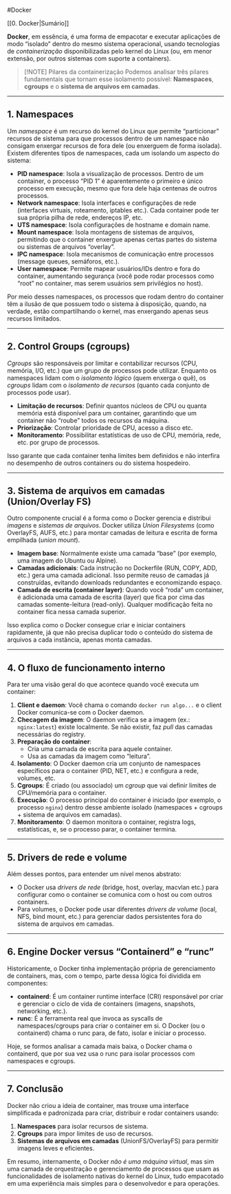 #Docker

[[0. Docker|Sumário]]

**Docker**, em essência, é uma forma de empacotar e executar aplicações de modo “isolado” dentro do mesmo sistema operacional, usando tecnologias de _containerização_ disponibilizadas pelo kernel do Linux (ou, em menor extensão, por outros sistemas com suporte a containers).

> [!NOTE] Pilares da containerização
> Podemos analisar três pilares fundamentais que tornam esse isolamento possível: **Namespaces**, **cgroups** e o **sistema de arquivos em camadas**.

---

## 1. Namespaces

Um _namespace_ é um recurso do kernel do Linux que permite “particionar” recursos de sistema para que processos dentro de um namespace não consigam enxergar recursos de fora dele (ou enxerguem de forma isolada). Existem diferentes tipos de namespaces, cada um isolando um aspecto do sistema:

- **PID namespace**: Isola a visualização de processos. Dentro de um container, o processo “PID 1” é aparentemente o primeiro e único processo em execução, mesmo que fora dele haja centenas de outros processos.
- **Network namespace**: Isola interfaces e configurações de rede (interfaces virtuais, roteamento, iptables etc.). Cada container pode ter sua própria pilha de rede, endereços IP, etc.
- **UTS namespace**: Isola configurações de hostname e domain name.
- **Mount namespace**: Isola montagens de sistemas de arquivos, permitindo que o container enxergue apenas certas partes do sistema ou sistemas de arquivos “overlay”.
- **IPC namespace**: Isola mecanismos de comunicação entre processos (message queues, semáforos, etc.).
- **User namespace**: Permite mapear usuários/IDs dentro e fora do container, aumentando segurança (você pode rodar processos como “root” no container, mas serem usuários sem privilégios no host).

Por meio desses namespaces, os processos que rodam dentro do container têm a ilusão de que possuem todo o sistema à disposição, quando, na verdade, estão compartilhando o kernel, mas enxergando apenas seus recursos limitados.

---

## 2. Control Groups (cgroups)

_Cgroups_ são responsáveis por limitar e contabilizar recursos (CPU, memória, I/O, etc.) que um grupo de processos pode utilizar. Enquanto os namespaces lidam com o _isolamento lógico_ (quem enxerga o quê), os _cgroups_ lidam com o _isolamento de recursos_ (quanto cada conjunto de processos pode usar).

- **Limitação de recursos**: Definir quantos núcleos de CPU ou quanta memória está disponível para um container, garantindo que um container não “roube” todos os recursos da máquina.
- **Priorização**: Controlar prioridade de CPU, acesso a disco etc.
- **Monitoramento**: Possibilitar estatísticas de uso de CPU, memória, rede, etc. por grupo de processos.

Isso garante que cada container tenha limites bem definidos e não interfira no desempenho de outros containers ou do sistema hospedeiro.

---

## 3. Sistema de arquivos em camadas (Union/Overlay FS)

Outro componente crucial é a forma como o Docker gerencia e distribui _imagens_ e _sistemas de arquivos_. Docker utiliza _Union Filesystems_ (como OverlayFS, AUFS, etc.) para montar camadas de leitura e escrita de forma empilhada (_union mount_).

- **Imagem base**: Normalmente existe uma camada “base” (por exemplo, uma imagem do Ubuntu ou Alpine).
- **Camadas adicionais**: Cada instrução no Dockerfile (RUN, COPY, ADD, etc.) gera uma camada adicional. Isso permite reuso de camadas já construídas, evitando downloads redundantes e economizando espaço.
- **Camada de escrita (container layer)**: Quando você “roda” um container, é adicionada uma camada de escrita (layer) que fica por cima das camadas somente-leitura (read-only). Qualquer modificação feita no container fica nessa camada superior.

Isso explica como o Docker consegue criar e iniciar containers rapidamente, já que não precisa duplicar todo o conteúdo do sistema de arquivos a cada instância, apenas monta camadas.

---

## 4. O fluxo de funcionamento interno

Para ter uma visão geral do que acontece quando você executa um container:

1. **Client e daemon**: Você chama o comando `docker run algo...` e o client Docker comunica-se com o Docker daemon.
2. **Checagem da imagem**: O daemon verifica se a imagem (ex.: `nginx:latest`) existe localmente. Se não existir, faz _pull_ das camadas necessárias do registry.
3. **Preparação do container**:
    - Cria uma camada de escrita para aquele container.
    - Usa as camadas da imagem como “leitura”.
4. **Isolamento**: O Docker daemon cria um conjunto de namespaces específicos para o container (PID, NET, etc.) e configura a rede, volumes, etc.
5. **Cgroups**: É criado (ou associado) um _cgroup_ que vai definir limites de CPU/memória para o container.
6. **Execução**: O processo principal do container é iniciado (por exemplo, o processo `nginx`) dentro desse ambiente isolado (namespaces + cgroups + sistema de arquivos em camadas).
7. **Monitoramento**: O daemon monitora o container, registra logs, estatísticas, e, se o processo parar, o container termina.

---

## 5. Drivers de rede e volume

Além desses pontos, para entender um nível menos abstrato:

- O Docker usa _drivers de rede_ (bridge, host, overlay, macvlan etc.) para configurar como o container se comunica com o host ou com outros containers.
- Para volumes, o Docker pode usar diferentes _drivers de volume_ (local, NFS, bind mount, etc.) para gerenciar dados persistentes fora do sistema de arquivos em camadas.

---

## 6. Engine Docker versus “Containerd” e “runc”

Historicamente, o Docker tinha implementação própria de gerenciamento de containers, mas, com o tempo, parte dessa lógica foi dividida em componentes:

- **containerd**: É um container runtime interface (CRI) responsável por criar e gerenciar o ciclo de vida de containers (imagens, snapshots, networking, etc.).
- **runc**: É a ferramenta real que invoca as syscalls de namespaces/cgroups para criar o container em si. O Docker (ou o containerd) chama o runc para, de fato, isolar e iniciar o processo.

Hoje, se formos analisar a camada mais baixa, o Docker chama o containerd, que por sua vez usa o runc para isolar processos com namespaces e cgroups.

---

## 7. Conclusão

Docker não criou a ideia de container, mas trouxe uma interface simplificada e padronizada para criar, distribuir e rodar containers usando:

1. **Namespaces** para isolar recursos de sistema.
2. **Cgroups** para impor limites de uso de recursos.
3. **Sistemas de arquivos em camadas** (UnionFS/OverlayFS) para permitir imagens leves e eficientes.

Em resumo, internamente, o Docker _não é uma máquina virtual_, mas sim uma camada de orquestração e gerenciamento de processos que usam as funcionalidades de isolamento nativas do kernel do Linux, tudo empacotado em uma experiência mais simples para o desenvolvedor e para operações.

